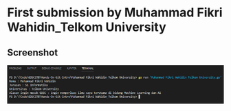 # First submission by Muhammad Fikri Wahidin_Telkom University

## Screenshot
![Screenshot](Identitas.png)